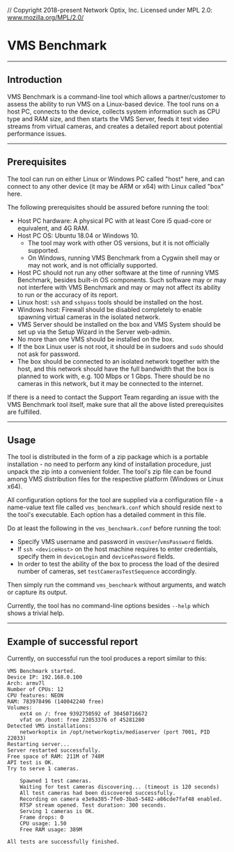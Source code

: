 // Copyright 2018-present Network Optix, Inc. Licensed under MPL 2.0: www.mozilla.org/MPL/2.0/

# VMS Benchmark

---------------------------------------------------------------------------------------------------
## Introduction

VMS Benchmark is a command-line tool which allows a partner/customer to assess the ability to run
VMS on a Linux-based device. The tool runs on a host PC, connects to the device, collects system
information such as CPU type and RAM size, and then starts the VMS Server, feeds it test video
streams from virtual cameras, and creates a detailed report about potential performance issues.

---------------------------------------------------------------------------------------------------
## Prerequisites

The tool can run on either Linux or Windows PC called "host" here, and can connect to any other
device (it may be ARM or x64) with Linux called "box" here.

The following prerequisites should be assured before running the tool:

* Host PC hardware: A physical PC with at least Core i5 quad-core or equivalent, and 4G RAM.
* Host PC OS: Ubuntu 18.04 or Windows 10.
   * The tool may work with other OS versions, but it is not officially supported.
   * On Windows, running VMS Benchmark from a Cygwin shell may or may not work, and is not
       officially supported.
* Host PC should not run any other software at the time of running VMS Benchmark, besides built-in
    OS components. Such software may or may not interfere with VMS Benchmark and may or may not
    affect its ability to run or the accuracy of its report.
* Linux host: `ssh` and `sshpass` tools should be installed on the host.
* Windows host: Firewall should be disabled completely to enable spawning virtual cameras in the
    isolated network.
* VMS Server should be installed on the box and VMS System should be set up via the Setup Wizard
    in the Server web-admin.
* No more than one VMS should be installed on the box.
* If the box Linux user is not root, it should be in sudoers and `sudo` should not ask for
    password.
* The box should be connected to an isolated network together with the host, and this network
    should have the full bandwidth that the box is planned to work with, e.g. 100 Mbps or 1 Gbps.
    There should be no cameras in this network, but it may be connected to the internet.

If there is a need to contact the Support Team regarding an issue with the VMS Benchmark tool
itself, make sure that all the above listed prerequisites are fulfilled.

---------------------------------------------------------------------------------------------------
## Usage

The tool is distributed in the form of a zip package which is a portable installation - no need to
perform any kind of installation procedure, just unpack the zip into a convenient folder. The
tool's zip file can be found among VMS distribution files for the respective platform (Windows or
Linux x64).

All configuration options for the tool are supplied via a configuration file - a name-value text
file called `vms_benchmark.conf` which should reside next to the tool's executable. Each option has
a detailed comment in this file.

Do at least the following in the `vms_benchmark.conf` before running the tool:
- Specify VMS username and password in `vmsUser`/`vmsPassword` fields.
- If `ssh <deviceHost>` on the host machine requires to enter credentials, specify them in 
    `deviceLogin` and `devicePassword` fields.
- In order to test the ability of the box to process the load of the desired number of cameras,
    set `testCamerasTestSequence` accordingly.

Then simply run the command `vms_benchmark` without arguments, and watch or capture its output.

Currently, the tool has no command-line options besides `--help` which shows a trivial help.

---------------------------------------------------------------------------------------------------
## Example of successful report

Currently, on successful run the tool produces a report similar to this:
```
VMS Benchmark started.
Device IP: 192.168.0.100
Arch: armv7l
Number of CPUs: 12
CPU features: NEON
RAM: 783978496 (140042240 free)
Volumes:
    ext4 on /: free 9392750592 of 30450716672
    vfat on /boot: free 22053376 of 45281280
Detected VMS installations:
    networkoptix in /opt/networkoptix/mediaserver (port 7001, PID 22033)
Restarting server...
Server restarted successfully.
Free space of RAM: 211M of 748M
API test is OK.
Try to serve 1 cameras.

    Spawned 1 test cameras.
    Waiting for test cameras discovering... (timeout is 120 seconds)
    All test cameras had been discovered successfully.
    Recording on camera e3e9a385-7fe0-3ba5-5482-a86cde7faf48 enabled.
    RTSP stream opened. Test duration: 300 seconds.
    Serving 1 cameras is OK.
    Frame drops: 0
    CPU usage: 1.50
    Free RAM usage: 389M

All tests are successfully finished.
```
